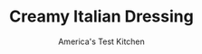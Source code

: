 ---
layout: ../../layouts/MarkdownPostLayout.astro
title: Creamy Italian Dressing
author: America's Test Kitchen
pubDate: 2023-03-15
description: "Although the right herbs and dairy products were key, an unconventional technique ultimately made the difference."
image_url: https://res.cloudinary.com/hksqkdlah/image/upload/ar_1:1,c_fill,dpr_2.0,f_auto,fl_lossy.progressive.strip_profile,g_faces:auto,q_auto:low,w_344/7377_cvr-sfs-creamyitaliandressing-03-280764
tags: ["Salads","Condiments"]
calories: 2036
protein: 1
carbohydrates: 1
fats: 
fiber: 
ingredients: ["3 tablespoons, red wine vinegar","3 tablespoons, grated Parmesan cheese","1 , minced shallot","1 , garlic clove, minced","2 teaspoons, dried oregano","1/4 teaspoon, red pepper flakes","1/2 cup, mayonnaise","1/4 cup, sour cream","1 tablespoon, chopped fresh basil","1/2 cup, olive oil"]
serves: 12
time: "20 minutes"
instructions: ["BLOOM Whisk vinegar, Parmesan, shallot, garlic, oregano, and pepper flakes in small bowl. Microwave until cheese is melted (vinegar will look cloudy) and mixture is fragrant, about 30 seconds. Let cool.","ASSEMBLE DRESSING Process mayonnaise, sour cream, basil, and vinegar mixture in food processor until smooth. With motor running, slowly add oil until incorporated, about 1 minute. Season with salt and pepper. Serve. (Dressing can be refrigerated in airtight container for 4 days.)"]
nutrition: ["30 mg Potassium","25 mg Phosphorus","38 mg Calcium","3 mg Magnesium","90 mg Sodium","17 g Fat","8 g Monounsaturated","5 g Polyunsaturated","7 mg Cholesterol","3 g Saturated","2 µg Folate (food)","7 µg Vitamin K","12 g Water","1 g Carbs","2 µg Folate equivalent (total)","1 g Protein","1 mg Vitamin E","14 µg Vitamin A","169 kcal Energy","2036 calories"]
notes: "This creamy vinaigrette pairs best with a crisp lettuce such as iceberg or romaine. Blooming refers to a technique where herbs and spices are immersed in warm liquid to draw out their flavors and prevent dried herbs from tasting old and stale."
---